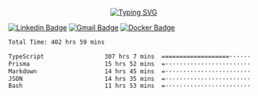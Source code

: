 <p align="center">
  <a href="https://git.io/typing-svg"><img src="https://readme-typing-svg.demolab.com?font=Roboto+Mono&weight=600&size=23&pause=1000&color=9933F7&center=true&random=false&width=435&lines=%40Jonasssneto" alt="Typing SVG" /></a>
</p>

[![Linkedin Badge](https://img.shields.io/badge/-Jonas%20Neto-9933F7?style=flat-square&logo=Linkedin&logoColor=white&link=https://www.linkedin.com/in/jonas-nogueira-neto/)](https://www.linkedin.com/in/jonas-nogueira-neto/)
[![Gmail Badge](https://img.shields.io/badge/-nogueiraneto.jonas@gmail.com-9933F7?style=flat-square&logo=Gmail&logoColor=white&link=mailto:nogueiraneto.jonas@gmail.com)](mailto:nogueiraneto.jonas@gmail.com)
[![Docker Badge](https://img.shields.io/badge/-DockerHub-9933F7?style=flat-square&logo=Docker&logoColor=white&link=https://hub.docker.com/u/jonasssneto)](https://hub.docker.com/u/jonasssneto)


<!--START_SECTION:waka-->

```txt
Total Time: 402 hrs 59 mins

TypeScript                 307 hrs 7 mins  ===================······   75.37 %
Prisma                     15 hrs 52 mins  =························   03.90 %
Markdown                   14 hrs 45 mins  =························   03.62 %
JSON                       14 hrs 35 mins  =························   03.58 %
Bash                       11 hrs 53 mins  =························   02.92 %
```

<!--END_SECTION:waka-->
###

